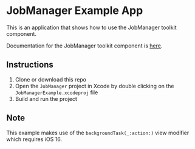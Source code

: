 # JobManager Example App

This is an application that shows how to use the JobManager toolkit component.

Documentation for the JobManager toolkit component is [here](https:***REMOVED***developers.arcgis.com/swift/toolkit-api-reference/documentation/arcgistoolkit/jobmanager).

## Instructions

 1. Clone or download this repo
 2. Open the `JobManager` project in Xcode by double clicking on the `JobManagerExample.xcodeproj` file
 3. Build and run the project

## Note

This example makes use of the `backgroundTask(_:action:)` view modifier which requires iOS 16.
